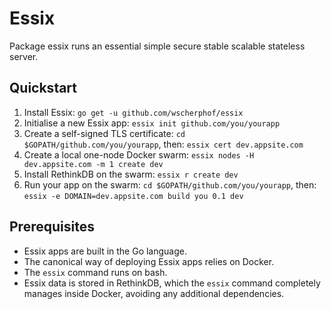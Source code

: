 # Essix
Package essix runs an essential simple secure stable scalable stateless server.

## Quickstart

1. Install Essix: `go get -u github.com/wscherphof/essix`
1. Initialise a new Essix app: `essix init github.com/you/yourapp`
1. Create a self-signed TLS certificate: `cd $GOPATH/github.com/you/yourapp`, then: `essix cert dev.appsite.com`
1. Create a local one-node Docker swarm: `essix nodes -H dev.appsite.com -m 1 create dev`
1. Install RethinkDB on the swarm: `essix r create dev`
1. Run your app on the swarm: `cd $GOPATH/github.com/you/yourapp`, then: `essix -e DOMAIN=dev.appsite.com build you 0.1 dev`


## Prerequisites

- Essix apps are built in the Go language.
- The canonical way of deploying Essix apps relies on Docker.
- The `essix` command runs on bash.
- Essix data is stored in RethinkDB, which the `essix` command completely manages
inside Docker, avoiding any additional dependencies.
